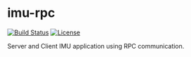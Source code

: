 # imu-rpc

[![Build Status](https://travis-ci.com/caiotoledo/imu-rpc.svg?branch=master)](https://travis-ci.com/caiotoledo/imu-rpc) [![License](https://img.shields.io/badge/license-MIT_License-blue.svg?style=flat)](LICENSE)

Server and Client IMU application using RPC communication.

